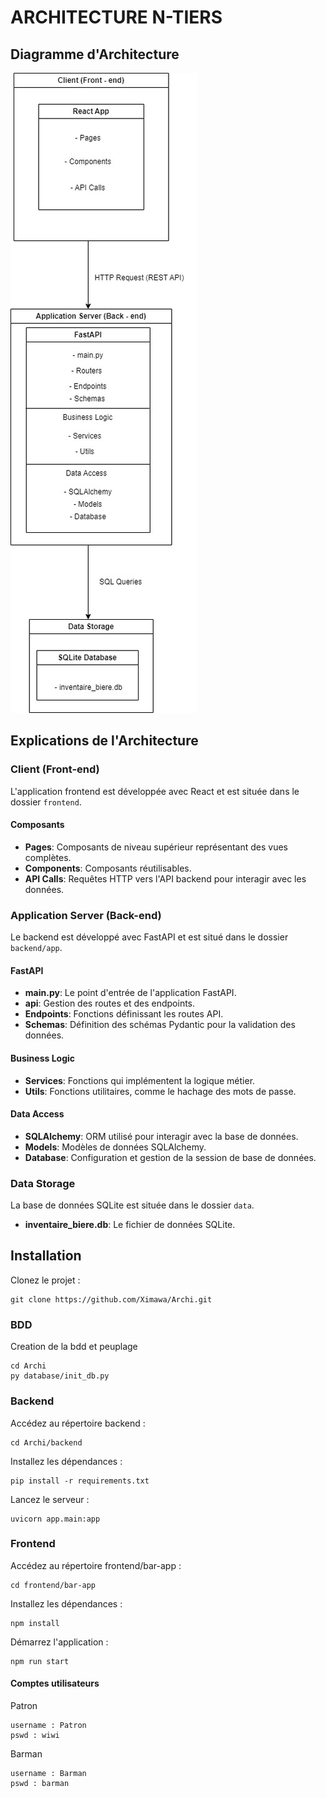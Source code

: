 # ARCHITECTURE N-TIERS

## Diagramme d'Architecture
![Diagramme d'Architecture](schema_archi.jpg)

## Explications de l'Architecture

### Client (Front-end)
L'application frontend est développée avec React et est située dans le dossier `frontend`.

#### Composants
- **Pages**: Composants de niveau supérieur représentant des vues complètes.
- **Components**: Composants réutilisables.
- **API Calls**: Requêtes HTTP vers l'API backend pour interagir avec les données.

### Application Server (Back-end)
Le backend est développé avec FastAPI et est situé dans le dossier `backend/app`.

#### FastAPI
- **main.py**: Le point d'entrée de l'application FastAPI.
- **api**: Gestion des routes et des endpoints.
- **Endpoints**: Fonctions définissant les routes API.
- **Schemas**: Définition des schémas Pydantic pour la validation des données.

#### Business Logic
- **Services**: Fonctions qui implémentent la logique métier.
- **Utils**: Fonctions utilitaires, comme le hachage des mots de passe.

#### Data Access
- **SQLAlchemy**: ORM utilisé pour interagir avec la base de données.
- **Models**: Modèles de données SQLAlchemy.
- **Database**: Configuration et gestion de la session de base de données.

### Data Storage
La base de données SQLite est située dans le dossier `data`.

- **inventaire_biere.db**: Le fichier de données SQLite.


## Installation 

Clonez le projet :
```
git clone https://github.com/Ximawa/Archi.git
```
### BDD
Creation de la bdd et peuplage
```
cd Archi
py database/init_db.py
```

### Backend

Accédez au répertoire backend :
```
cd Archi/backend
```

Installez les dépendances :
```
pip install -r requirements.txt
```

Lancez le serveur :
```
uvicorn app.main:app
```

### Frontend
Accédez au répertoire frontend/bar-app :
```
cd frontend/bar-app
```

Installez les dépendances :
```
npm install
```

Démarrez l'application :
```
npm run start
```

#### Comptes utilisateurs

Patron
```
username : Patron
pswd : wiwi
```

Barman
```
username : Barman
pswd : barman
```